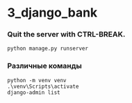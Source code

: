 # 3_django_bank

### Quit the server with CTRL-BREAK.

    python manage.py runserver

### Различные команды
    python -m venv venv
    .\venv\Scripts\activate
    django-admin list
